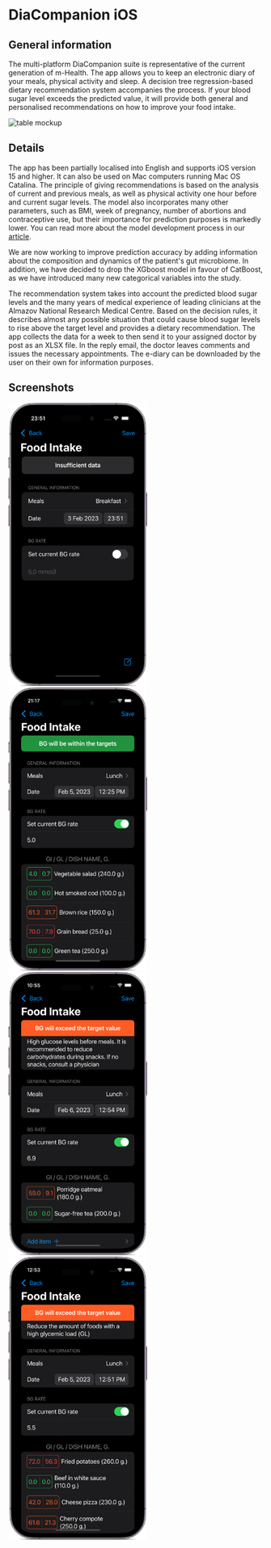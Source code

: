 # DiaCompanion iOS

## General information

The multi-platform DiaCompanion suite is representative of the current generation of m-Health. The app allows you to keep an electronic diary of your meals, physical activity and sleep. A decision tree regression-based dietary recommendation system accompanies the process. If your blood sugar level exceeds the predicted value, it will provide both general and personalised recommendations on how to improve your food intake.

![table mockup](https://github.com/artemisak/DiaCompanion_iOS/blob/main/Screenshots/mockuuups-top-view-of-phone-mockup-on-the-dinning-table.jpeg)

## Details

The app has been partially localised into English and supports iOS version 15 and higher. It can also be used on Mac computers running Mac OS Catalina.
The principle of giving recommendations is based on the analysis of current and previous meals, as well as physical activity one hour before and current sugar levels. The model also incorporates many other parameters, such as BMI, week of pregnancy, number of abortions and contraceptive use, but their importance for prediction purposes is markedly lower. You can read more about the model development process in our [article](https://ieeexplore.ieee.org/document/9281297/metrics#metrics). 

We are now working to improve prediction accuracy by adding information about the composition and dynamics of the patient's gut microbiome. In addition, we have decided to drop the XGboost model in favour of CatBoost, as we have introduced many new categorical variables into the study.

The recommendation system takes into account the predicted blood sugar levels and the many years of medical experience of leading clinicians at the Almazov National Research Medical Centre. Based on the decision rules, it describes almost any possible situation that could cause blood sugar levels to rise above the target level and provides a dietary recommendation. The app collects the data for a week to then send it to your assigned doctor by post as an XLSX file. In the reply email, the doctor leaves comments and issues the necessary appointments. The e-diary can be downloaded by the user on their own for information purposes.

## Screenshots
<div>
<img src="https://github.com/artemisak/DiaCompanion_iOS/blob/main/Screenshots/iPhone14%20Pro%20Deep%20Purple.png" style='height: 35rem;'>
<img src="https://github.com/artemisak/DiaCompanion_iOS/blob/main/Screenshots/iPhone14%20Pro%20Deep%20Purple-3.png" style='height: 35rem;'>

<img src="https://github.com/artemisak/DiaCompanion_iOS/blob/main/Screenshots/iPhone14%20Pro%20Deep%20Purple-1.png" style='height: 35rem;'>
<img src="https://github.com/artemisak/DiaCompanion_iOS/blob/main/Screenshots/iPhone14%20Pro%20Deep%20Purple-2.png" style='height: 35rem;'>
</div>
